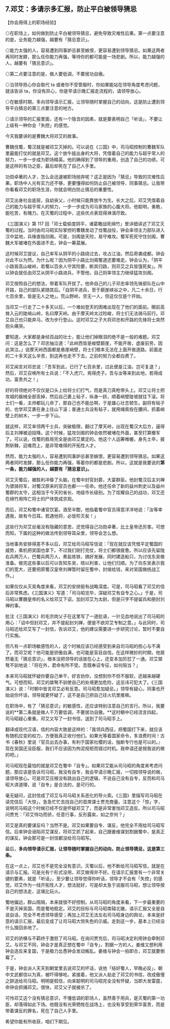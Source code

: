 ## 7.邓艾：多请示多汇报，防止平白被领导猜忌
【你会用得上的职场经验】


◎在职场上，如何做到防止平白被领导猜忌，避免导致灾难性后果。第一点要注意的是，业务能力越强，越要有「猜忌意识」。


◎能力太强的人，容易遭到同事妒忌甚至嫉恨，更容易遭到领导猜忌。如果这两者再同时发酵，那么任你能力再强，等待你的都可能是一场悲剧。所以，能力越强的人，越要有「猜忌意识」。


◎第二点要注意的是，做人要低调，不要居功自傲。


◎当领导担心你会取代 ta 或者你不受管服时，你如果能站在领导角度考虑问题，就该告诉 ta，你没有异心，你是早请示晚汇报走流程的，请领导放心。


◎在敏感时期，多向领导请示汇报，让领导随时掌握自己的动向，这是防止遭到领导平白猜忌的第三点要注意的地方。


◎请示领导的汇报里面，还有一个隐含的因素，就是要表明自己「听话」，不要让上级有一种你会「失控」的感觉。


  



  



今天我要讲的是曹魏大将邓艾的故事。


曹魏伐蜀，蜀汉就是被邓艾灭掉的。可以说在《三国》中，司马昭控制的曹魏军队里最能打仗的就是邓艾。这个放牛娃出身的大将，凭借着自己的能力与超乎常人的努力，一步一步成为职场精英。他的确得到了领导的重用，创造了自己的功绩，可是这样的有功之臣，最后却死在了自己人手里。


功勋卓著的人才，怎么会迅速被职场抛弃呢？这正是因为「猜忌」导致的灾难性后果。职场中人光有实力还不够，更要懂得如何防止自己被领导、同事猜忌。让我带你看看邓艾的职场生涯，你就会明白防止猜忌的重要性。


邓艾出身社会底层，自幼丧父，小时候只能靠放牛为生。长大之后，邓艾凭借着自己的能力与超乎常人的努力，一步一步成为司马家族的心腹大将。他聪明，勇敢，能吃苦，有魄力。在灭蜀的过程中，这些优点表现得淋漓尽致。


《三国演义》第 117 回「邓士载偷度阴平，诸葛瞻战死绵竹」里详细讲述了邓艾灭蜀的过程。当时由司马昭实际掌控的曹魏发动了伐蜀战役，钟会率领主力部队进入汉中盆地，兵锋直指剑阁。可是，剑阁是天险，易守难攻。蜀军死死守住剑阁，曹魏大军被堵在外面进不去，钟会一筹莫展。


这时候邓艾提议，自己率军从阴平的小路绕过去，攻占江油，然后奇袭成都。钟会对此不以为然。为什么呢？因为阴平小路比剑阁蜀道还要难走。钟会认为，「阴平小路皆高山峻岭，若蜀以百余人守其险要，断其归路，则邓艾之兵皆饿死矣」。所以钟会就任由邓艾从阴平小路进兵，不管他，自己则率领主力继续猛攻剑阁。


邓艾按照自己的想法，带着军队开拔了。他命自己的儿子邓忠率领先锋部队在山中开路，自己的部队紧随其后。「自阴平进兵，至于巅崖峡谷之中，凡二十余日，行七百余里，皆是无人之地」。荒山野岭，空无一人，但这仅仅是个开始。


当邓艾一行走了二十多天以后，一个难如登天的困难出现在了他们的面前。眼前高耸入云的陡峭山岭，名曰摩天岭。由于摩天岭太过险峻，将士们无法骑马前行。邓艾自己也只能弃马，改为步行登山。这时邓艾之子大将邓忠和开路的先锋将士突然抱头痛哭。


要知道，大家都是身经百战的壮士，能让他们掉眼泪的绝不是一般的难题。邓艾问：这是怎么了？邓忠抽泣道：「此岭西皆是峻壁巅崖，不能开凿，虚废前劳，因此哭泣。」说摩天岭西面都是悬崖峭壁，将士们根本无法在上面开凿道路。前面走的二十多天这么辛苦，到这再也走不下去，之前的努力全都白费了。


邓艾闻言对邓忠说：「吾军到此，已行了七百余里，过此便是江油，岂可复退？」然后，邓艾召唤所有士兵说：「不入虎穴，焉得虎子。吾与汝等来到此地，若得成功，富贵共之！」


好的将领绝对不仅仅是口头上给将士们打气，而是真刀真枪带头上。邓艾让将士把攻城的器械全部丢掉，然后自己裹上毡子，纵身一跃，顺着峭壁陡坡就往下滚。将士们一看，主帅都玩儿命了，那自己也不能怂啊，于是雄心壮志顿生。副将有毡子的，也学邓艾裹在身上往山下滚；普通士兵没有毡子，就用绳索拴在腰间，抓着峭壁上的树木，一步一步下山。


就这样，邓艾率领两千士兵，突破极限，翻过了摩天岭，出现在蜀汉大后方，逼得后主刘禅被迫投降。这个时候，猛攻剑阁的钟会依然被堵在外面，甚至打算撤军了。可以说，伐蜀的胜局完全是由邓艾奠定的。他这个人运筹帷幄，身先士卒，披荆斩棘，迎难而上，是非常难得的开拓性人才。


然而，能力太强的人，容易遭到同事妒忌甚至嫉恨，更容易遭到领导猜忌。如果这两者同时发酵，那么任你能力再强，等着你的都是悲剧。所以，这就是我要说的**第一条，能力越强的人，越要有「猜忌意识」。**


邓艾灭蜀后，被胜利冲昏了头脑，在蜀中封官封爵，大宴群臣。他封蜀汉后主刘禅为骠骑将军，对蜀汉原来的官员也都一一任命。他还任命了新的益州刺史以及益州蜀郡的太守，这相当于今天的省长、地级市长级别。为了炫耀自己的战功，邓艾还在绵竹用阵亡将士的尸体筑成京观。


而后，邓艾和蜀中诸官饮宴。酒至半酣，他指着蜀中官员得意洋洋地说：「汝等幸遇我，故有今日耳。若遇他将，必皆殄灭矣！」


这些行为邓艾丝毫没有隐藏的意思，还觉得自己功勋卓著，比土皇帝还厉害。可想而知，下属的这种的做法传到领导耳朵里，领导会怎么想。


当地事务安排得差不多以后，邓艾给司马昭写信说：「现在就应该凭借平定蜀国的威势，乘机把吴国也拿下。不过我们刚打完仗，将士们都很疲惫。所以应该先留陇右兵两万人，巴蜀兵两万人，煮盐炼铁，搞好发展，同时建造船只，为讨伐东吴做准备。做完这些事以后可以告知东吴，晓以利害，让他们归顺。为了向东吴表示我们的宽大，还要把原蜀汉皇帝刘禅暂时留在蜀中，封侯给钱，来对吴国做统战工作。」


如果仅仅从灭吴角度来看，邓艾的安排挺有战略深度。可是，司马昭看了邓艾的信后非常焦虑。《三国演义》写道：「司马昭览毕，深疑邓艾有自专之心。」于是，司马昭以曹魏皇帝的名义给邓艾下诏，加封邓艾为太尉，但是只字不提留兵和册封刘禅的事。


批注《三国演义》的毛宗岗父子在这里写了一道批语，一针见血地说出了司马昭的用心：「诏中但封邓艾，并不提起封刘禅，便是不欲邓艾专制之意。」与此同时，司马昭还给邓艾写了一封信，告诉邓艾，他的建议需要进一步研究讨论，暂时不要自行实施。


但凡有一点职场敏感性的人，这个时候应该已经感受到来自司马昭的担心与不满了。而邓艾呢？他可能是骄傲自满，也可能是盲目自信。在这样微妙的时期，他居然毫无「猜忌意识」，根本没把领导的话放在心上，还变本加厉怼了一通。邓艾桀骜不驯地说：「将在外，君命有所不受。吾既奉诏专征，如何阻当？」


本来司马昭就怀疑你要自己单干，好言劝你，没想到你不但不服软，还越来越硬气。可想而知，邓艾的桀骜不驯使自己的处境更加危险，这忌讳可犯大了。《三国演义》说：「时朝中皆言邓艾必有反意。司马昭愈加疑忌。」领导有疑心，同事也开始说你坏话，领导就更怀疑了，这不是自己把自己往火坑里推嘛。


在职场中，有了「猜忌意识」的敏感性，还应该特别注意自己的言行。所以，我要说的**第二条就是做人千万要低调，不要居功自傲。**这时朝中已经流言四起，司马昭疑心重重。邓艾又写了一封书信，送到了司马昭手上。


翻译成现代汉语，信的内容大致是这样的：「我领兵西征，把蜀国打下来，就应该有随机应变的权力，方便我真正收付他们。如果光等着国家命令，多浪费时间！古书《春秋》里说『官员出去办事，有利于国家社稷的话，独断专行也是可以的。』现在吴国还没臣服，我们不应该因为拘泥规矩而错过时机。我申请还是按我说的做的吧。」


司马昭现在最怕的就是邓艾在蜀中「自专」。如果邓艾能从司马昭的角度来考虑问题，那应该是告诉司马昭，我没有自专，我会早请示晚汇报，一切按领导说的做，请领导放心。可是邓艾压根没有跳出自己的逻辑，不说自己没有自专，反而和司马昭大讲道理，说「自专」是合法的，是可行的。


毫无疑问，这封信成了邓艾与司马昭关系恶化的导火索。《三国》里描写司马昭在读完信后「大惊」，急急忙忙去找自己的首席谋士贾充商量。注意这个「惊」字，说明司马昭这个时候已经不仅是怀疑邓艾了，而是非常害怕邓艾造反。所以司马昭问贾充：「邓艾恃功而骄，任意行事，反形露矣，如之奈何？」


邓艾是真的要谋反吗？当然不是。邓艾如果要自专、谋反，他完全不用给司马昭写信。后来钟会诬陷邓艾谋反，将邓艾抓了起来，自己跟姜维谋划割据蜀中，是真正的谋反。钟会那可是一封信都没给司马昭写。


最后，**多向领导请示汇报，让领导随时掌握自己的动向，防止领导猜忌，这是第三条。**


在这一点上，邓艾也不是完全没有意识。灭蜀以后，他不断给司马昭写信，就是在请示与汇报。可是光有个形式没用，邓艾做得并不好。在请示汇报里有一个非常关键的要素，就是「听话」，至少要让领导觉得你听话，领导才不会有「失控」的感觉。邓艾作为一线开拓性人才，想法挺好，可是却太急于说服司马昭，想让领导按自己的想法走，这堪比玩火。


蜀地偏远，群山阻隔，本来就很不好控制。从司马昭的角度来看，下一步最重要的不是灭掉吴国，而是蜀地稳定。邓艾的目标与司马昭南辕北辙，请示汇报又全是自说自话，完全不考虑领导感受；再加上邓艾无法左右司马昭身边的舆论，本来是好意的请示汇报，最后变成了让司马昭大惊失色的示威。走到这一步，基本上已经没什么挽回余地了。


邓艾的骄横与不羁终于激怒了司马昭。在询问贾充后，司马昭决定利用钟会牵制邓艾。与邓艾不同，钟会才是真正想在蜀中「自专」，割据一方的人。姜维又想利用钟会造反来复国，于是极力怂恿钟会发动叛乱。姜维与钟会一拍即合，邓艾就要倒霉了。


于是，钟会派人天天到朝堂里去说邓艾的坏话，说他「结好蜀人，早晚必反」，朝中文武都信以为真，被吓得够呛。紧接着，他又派人劫走了邓艾的书信，改成傲慢之辞送给司马昭。明明是假信，向来聪明的司马昭完全没有怀疑，当即大发雷霆，命钟会抓捕邓艾。很快，邓艾父子就被杀了。


可怜邓艾这个没有猜忌意识，不懂低调的职场人，虽然善于用兵，是灭蜀的第一功臣，却落得如此下场。他既没有光荣牺牲在战场上，也没有享受到荣华富贵，而是带着谋反的罪名，死在了自己人手里。


希望你能有所收获，咱们下期见。

